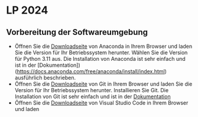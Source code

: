 # LP 2024

## Vorbereitung der Softwareumgebung

- Öffnen Sie die [Downloadseite](https://www.anaconda.com/download#downloads) von Anaconda in Ihrem Browser und laden 
Sie die Version für Ihr Betriebssystem herunter. 
Wählen Sie die Version für Python 3.11 aus. Die Installation von Anaconda ist sehr einfach und ist in der [Dokumentation])(https://docs.anaconda.com/free/anaconda/install/index.html) 
ausführlich beschrieben.
- Öffnen Sie die [Downloadseite](https://git-scm.com/download/win) von Git in Ihrem Browser und laden Sie die Version für 
Ihr Betriebssystem herunter. Installieren Sie Git. Die Installation von Git ist sehr einfach und ist in der [Dokumentation](https://git-scm.com/book/en/v2/Getting-Started-Installing-Git)
- Öffnen Sie die [Downloadseite](https://code.visualstudio.com/download) von Visual Studio Code in Ihrem Browser und laden
